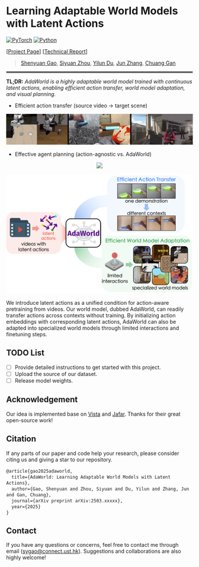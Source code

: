 # Learning Adaptable World Models with Latent Actions

[![PyTorch](https://img.shields.io/badge/PyTorch-2.0.1-EE4C2C.svg?style=for-the-badge&logo=pytorch)](https://pytorch.org)
[![Python](https://img.shields.io/badge/python-3.10-blue?style=for-the-badge)](https://www.python.org)

[[Project Page](https://adaptable-world-model.github.io)] [[Technical Report](https://arxiv.org/abs/2503.xxxxx)]

> [Shenyuan Gao](https://github.com/Little-Podi), [Siyuan Zhou](https://scholar.google.com/citations?user=WjUmtm0AAAAJ), [Yilun Du](https://yilundu.github.io), [Jun Zhang](https://eejzhang.people.ust.hk), [Chuang Gan](https://people.csail.mit.edu/ganchuang)

<hr style="border: 2px solid gray;"></hr>

**TL;DR:** *AdaWorld is a highly adaptable world model trained with continuous latent actions, enabling efficient action transfer, world model adaptation, and visual planning.*

- Efficient action transfer (source video &rarr; target scene)

<div id="top" align="center">
<p align="center">
<img src="assets/transfer.gif" width="1000px" >
</p>
</div>

- Effective agent planning (action-agnostic vs. AdaWorld)

<div id="top" align="center">
<p align="center">
<img src="assets/planning.gif" width="1000px" >
</p>
</div>

![](assets/teaser.png)

We introduce latent actions as a unified condition for action-aware pretraining from videos. Our world model, dubbed AdaWorld, can readily transfer actions across contexts without training. By initializing action embeddings with corresponding latent actions, AdaWorld can also be adapted into specialized world models through limited interactions and finetuning steps.

## TODO List

- [ ] Provide detailed instructions to get started with this project.
- [ ] Upload the source of our dataset.
- [ ] Release model weights.

## Acknowledgement

Our idea is implemented base on [Vista](https://github.com/OpenDriveLab/Vista) and [Jafar](https://github.com/flairox/jafar). Thanks for their great open-source work!

## Citation
If any parts of our paper and code help your research, please consider citing us and giving a star to our repository.
```
@article{gao2025adaworld,
  title={AdaWorld: Learning Adaptable World Models with Latent Actions}, 
  author={Gao, Shenyuan and Zhou, Siyuan and Du, Yilun and Zhang, Jun and Gan, Chuang},
  journal={arXiv preprint arXiv:2503.xxxxx},
  year={2025}
}
```

## Contact

If you have any questions or concerns, feel free to contact me through email (sygao@connect.ust.hk). Suggestions and collaborations are also highly welcome!
